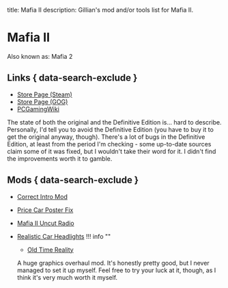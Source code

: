 title: Mafia II
description: Gillian's mod and/or tools list for Mafia II.

# Mafia II
Also known as: Mafia 2
## Links { data-search-exclude }
- [Store Page (Steam)](https://store.steampowered.com/app/50130/)
- [Store Page (GOG)](https://af.gog.com/game/mafia_ii_definitive_edition)
- [PCGamingWiki](https://www.pcgamingwiki.com/wiki/Mafia_II)

The state of both the original and the Definitive Edition is... hard to describe. Personally, I'd tell you to avoid the Definitive Edition (you have to buy it to get the original anyway, though). There's a lot of bugs in the Definitive Edition, at least from the period I'm checking - some up-to-date sources claim some of it was fixed, but I wouldn't take their word for it. I didn't find the improvements worth it to gamble.

## Mods { data-search-exclude }
* [Correct Intro Mod](https://www.nexusmods.com/mafia2/mods/142)
* [Price Car Poster Fix](https://www.nexusmods.com/mafia2/mods/101)
* [Mafia II Uncut Radio](https://www.nexusmods.com/mafia2/mods/116)
* [Realistic Car Headlights](https://mods.club/mafia-2-mods/mafia-2-1950s-car-lights-realistic-headlights/)
!!! info ""
    * [Old Time Reality](https://www.nexusmods.com/mafia2/mods/123?tab=description)

    A huge graphics overhaul mod. It's honestly pretty good, but I never managed to set it up myself. Feel free to try your luck at it, though, as I think it's very much worth it myself.